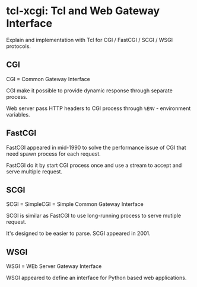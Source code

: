 tcl-xcgi: Tcl and Web Gateway Interface
=======================================

Explain and implementation with Tcl for CGI / FastCGI / SCGI / WSGI protocols.

## CGI

CGI = Common Gateway Interface

CGI make it possible to provide dynamic response through separate process.

Web server pass HTTP headers to CGI process through `%ENV` - environment variables.


## FastCGI

FastCGI appeared in mid-1990 to solve the performance issue of CGI that need spawn process for each request.

FastCGI do it by start CGI process once and use a stream to accept and serve multiple request.

## SCGI

SCGI = SimpleCGI = Simple Common Gateway Interface

SCGI is similar as FastCGI to use long-running process to serve mutiple request.

It's designed to be easier to parse. SCGI appeared in 2001.

## WSGI

WSGI = WEb Server Gateway Interface

WSGI appeared to define an interface for Python based web applications.


